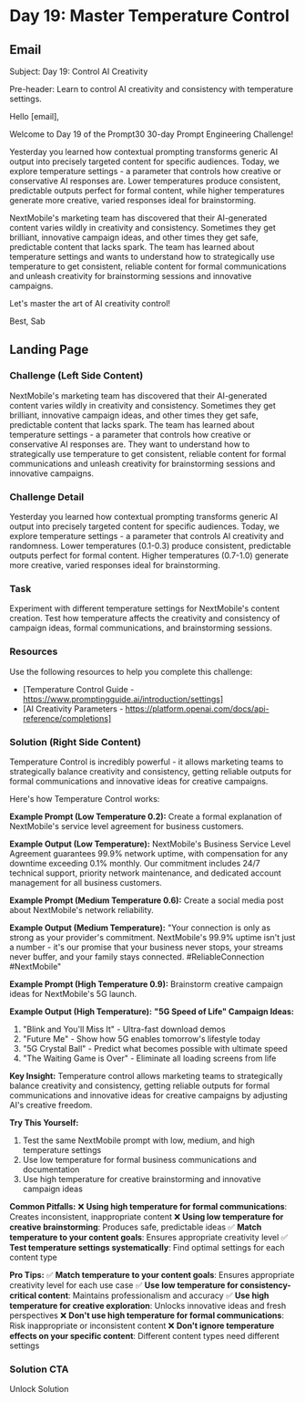 # Day 19: Master Temperature Control

## Email
Subject: Day 19: Control AI Creativity

Pre-header: Learn to control AI creativity and consistency with temperature settings.

Hello [email],

Welcome to Day 19 of the Prompt30 30-day Prompt Engineering Challenge!

Yesterday you learned how contextual prompting transforms generic AI output into precisely targeted content for specific audiences. Today, we explore temperature settings - a parameter that controls how creative or conservative AI responses are. Lower temperatures produce consistent, predictable outputs perfect for formal content, while higher temperatures generate more creative, varied responses ideal for brainstorming.

NextMobile's marketing team has discovered that their AI-generated content varies wildly in creativity and consistency. Sometimes they get brilliant, innovative campaign ideas, and other times they get safe, predictable content that lacks spark. The team has learned about temperature settings and wants to understand how to strategically use temperature to get consistent, reliable content for formal communications and unleash creativity for brainstorming sessions and innovative campaigns.

Let's master the art of AI creativity control!

Best, Sab

## Landing Page

### Challenge (Left Side Content)
NextMobile's marketing team has discovered that their AI-generated content varies wildly in creativity and consistency. Sometimes they get brilliant, innovative campaign ideas, and other times they get safe, predictable content that lacks spark. The team has learned about temperature settings - a parameter that controls how creative or conservative AI responses are. They want to understand how to strategically use temperature to get consistent, reliable content for formal communications and unleash creativity for brainstorming sessions and innovative campaigns.

### Challenge Detail
Yesterday you learned how contextual prompting transforms generic AI output into precisely targeted content for specific audiences. Today, we explore temperature settings - a parameter that controls AI creativity and randomness. Lower temperatures (0.1-0.3) produce consistent, predictable outputs perfect for formal content. Higher temperatures (0.7-1.0) generate more creative, varied responses ideal for brainstorming.

### Task
Experiment with different temperature settings for NextMobile's content creation. Test how temperature affects the creativity and consistency of campaign ideas, formal communications, and brainstorming sessions.

### Resources
Use the following resources to help you complete this challenge:
- [Temperature Control Guide - https://www.promptingguide.ai/introduction/settings]
- [AI Creativity Parameters - https://platform.openai.com/docs/api-reference/completions]

### Solution (Right Side Content)
Temperature Control is incredibly powerful - it allows marketing teams to strategically balance creativity and consistency, getting reliable outputs for formal communications and innovative ideas for creative campaigns.

Here's how Temperature Control works:

**Example Prompt (Low Temperature 0.2):**
Create a formal explanation of NextMobile's service level agreement for business customers.

**Example Output (Low Temperature):**
NextMobile's Business Service Level Agreement guarantees 99.9% network uptime, with compensation for any downtime exceeding 0.1% monthly. Our commitment includes 24/7 technical support, priority network maintenance, and dedicated account management for all business customers.

**Example Prompt (Medium Temperature 0.6):**
Create a social media post about NextMobile's network reliability.

**Example Output (Medium Temperature):**
"Your connection is only as strong as your provider's commitment. NextMobile's 99.9% uptime isn't just a number - it's our promise that your business never stops, your streams never buffer, and your family stays connected. #ReliableConnection #NextMobile"

**Example Prompt (High Temperature 0.9):**
Brainstorm creative campaign ideas for NextMobile's 5G launch.

**Example Output (High Temperature):**
**"5G Speed of Life" Campaign Ideas:**
1. "Blink and You'll Miss It" - Ultra-fast download demos
2. "Future Me" - Show how 5G enables tomorrow's lifestyle today
3. "5G Crystal Ball" - Predict what becomes possible with ultimate speed
4. "The Waiting Game is Over" - Eliminate all loading screens from life

**Key Insight:**
Temperature control allows marketing teams to strategically balance creativity and consistency, getting reliable outputs for formal communications and innovative ideas for creative campaigns by adjusting AI's creative freedom.

**Try This Yourself:**
1. Test the same NextMobile prompt with low, medium, and high temperature settings
2. Use low temperature for formal business communications and documentation
3. Use high temperature for creative brainstorming and innovative campaign ideas

**Common Pitfalls:**
❌ **Using high temperature for formal communications**: Creates inconsistent, inappropriate content
❌ **Using low temperature for creative brainstorming**: Produces safe, predictable ideas
✅ **Match temperature to your content goals**: Ensures appropriate creativity level
✅ **Test temperature settings systematically**: Find optimal settings for each content type

**Pro Tips:**
✅ **Match temperature to your content goals**: Ensures appropriate creativity level for each use case
✅ **Use low temperature for consistency-critical content**: Maintains professionalism and accuracy
✅ **Use high temperature for creative exploration**: Unlocks innovative ideas and fresh perspectives
❌ **Don't use high temperature for formal communications**: Risk inappropriate or inconsistent content
❌ **Don't ignore temperature effects on your specific content**: Different content types need different settings

### Solution CTA
Unlock Solution 